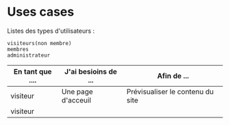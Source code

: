 # Uses cases

Listes des types d'utilisateurs :

    visiteurs(non membre)
    membres
    administrateur

|En tant que .... | J'ai besioins de ...| Afin de ...|
|-----------------|---------------------|------------|
|visiteur |Une page d'acceuil |Prévisualiser le contenu du site|
|visiteur|